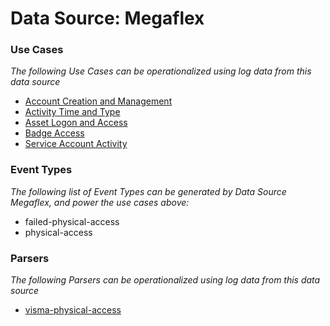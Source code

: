 Data Source: Megaflex
=====================

### Use Cases

_The following Use Cases can be operationalized using log data from this data source_

* [Account Creation and Management](usecase_account_creation_and_management.md)
* [Activity Time  and Type](usecase_activity_time__and_type.md)
* [Asset Logon and Access](usecase_asset_logon_and_access.md)
* [Badge Access](usecase_badge_access.md)
* [Service Account Activity](usecase_service_account_activity.md)


### Event Types

_The following list of Event Types can be generated by Data Source Megaflex, and power the use cases above:_

- failed-physical-access
- physical-access


### Parsers

_The following Parsers can be operationalized using log data from this data source_

* [visma-physical-access](parserContent_visma-physical-access.md)
